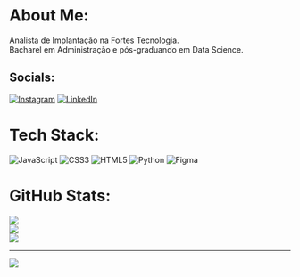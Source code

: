 # About Me:
Analista de Implantação na Fortes Tecnologia.<br>Bacharel em Administração e pós-graduando em Data Science.


## Socials:
[![Instagram](https://img.shields.io/badge/Instagram-%23E4405F.svg?logo=Instagram&logoColor=white)](https://instagram.com/https://instagram.com/obrujeronimo) [![LinkedIn](https://img.shields.io/badge/LinkedIn-%230077B5.svg?logo=linkedin&logoColor=white)](https://linkedin.com/in/https://www.linkedin.com/in/brunojeronimo) 

# Tech Stack:
![JavaScript](https://img.shields.io/badge/javascript-%23323330.svg?style=for-the-badge&logo=javascript&logoColor=%23F7DF1E) ![CSS3](https://img.shields.io/badge/css3-%231572B6.svg?style=for-the-badge&logo=css3&logoColor=white) ![HTML5](https://img.shields.io/badge/html5-%23E34F26.svg?style=for-the-badge&logo=html5&logoColor=white) ![Python](https://img.shields.io/badge/python-3670A0?style=for-the-badge&logo=python&logoColor=ffdd54) ![Figma](https://img.shields.io/badge/figma-%23F24E1E.svg?style=for-the-badge&logo=figma&logoColor=white)
# GitHub Stats:
![](https://github-readme-stats.vercel.app/api?username=obrunojeronimo&theme=dark&hide_border=false&include_all_commits=false&count_private=false)<br/>
![](https://github-readme-streak-stats.herokuapp.com/?user=obrunojeronimo&theme=dark&hide_border=false)<br/>
![](https://github-readme-stats.vercel.app/api/top-langs/?username=obrunojeronimo&theme=dark&hide_border=false&include_all_commits=false&count_private=false&layout=compact)

---
[![](https://visitcount.itsvg.in/api?id=obrunojeronimo&icon=0&color=0)](https://visitcount.itsvg.in)

<!-- Proudly created with GPRM ( https://gprm.itsvg.in ) -->
